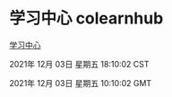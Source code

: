 # 学习中心 colearnhub
[学习中心](http://59.174.25.102:56308/colearnhub/)

2021年 12月 03日 星期五 18:10:02 CST

2021年 12月 03日 星期五 10:10:02 GMT
